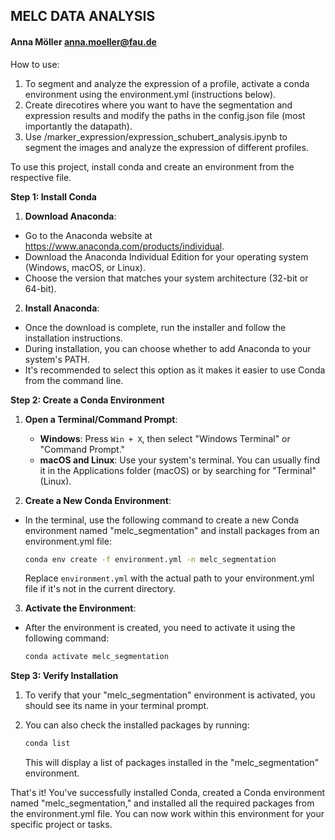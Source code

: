 ## MELC DATA ANALYSIS
#### Anna Möller anna.moeller@fau.de

How to use:
1. To segment and analyze the expression of a profile, activate a conda environment using the environment.yml (instructions below).
2. Create direcotires where you want to have the segmentation and expression results and modify the paths in the config.json file (most importantly the datapath).
3. Use /marker_expression/expression_schubert_analysis.ipynb to segment the images and analyze the expression of different profiles.


To use this project, install conda and create an environment from the respective file.

**Step 1: Install Conda**

1. **Download Anaconda**: 
- Go to the Anaconda website at https://www.anaconda.com/products/individual.
- Download the Anaconda Individual Edition for your operating system (Windows, macOS, or Linux).
- Choose the version that matches your system architecture (32-bit or 64-bit).

2. **Install Anaconda**: 
- Once the download is complete, run the installer and follow the installation instructions.
- During installation, you can choose whether to add Anaconda to your system's PATH.
- It's recommended to select this option as it makes it easier to use Conda from the command line.

**Step 2: Create a Conda Environment**

1. **Open a Terminal/Command Prompt**:
   - **Windows**: Press `Win + X`, then select "Windows Terminal" or "Command Prompt."
   - **macOS and Linux**: Use your system's terminal. You can usually find it in the Applications folder (macOS) or by searching for "Terminal" (Linux).

2. **Create a New Conda Environment**: 
- In the terminal, use the following command to create a new Conda environment named "melc_segmentation" and install packages from an environment.yml file:
   
   ```bash
   conda env create -f environment.yml -n melc_segmentation
   ```

   Replace `environment.yml` with the actual path to your environment.yml file if it's not in the current directory.

3. **Activate the Environment**:
- After the environment is created, you need to activate it using the following command:

   ```bash
   conda activate melc_segmentation
   ```

**Step 3: Verify Installation**

1. To verify that your "melc_segmentation" environment is activated, you should see its name in your terminal prompt.

2. You can also check the installed packages by running:

   ```bash
   conda list
   ```

   This will display a list of packages installed in the "melc_segmentation" environment.

That's it! You've successfully installed Conda, created a Conda environment named "melc_segmentation," and installed all the required packages from the environment.yml file. You can now work within this environment for your specific project or tasks. 

